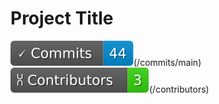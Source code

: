 # Project Title

![Image](./.github/badges/commit_count.svg)(/commits/main)
![Image](./.github/badges/contributor_count.svg)(/contributors)


